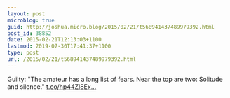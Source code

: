 ```yaml
---
layout: post
microblog: true
guid: http://joshua.micro.blog/2015/02/21/t568941437489979392.html
post_id: 38852
date: 2015-02-21T12:13:03+1100
lastmod: 2019-07-30T17:41:37+1100
type: post
url: /2015/02/21/t568941437489979392.html
---
```

Guilty: "The amateur has a long list of fears. Near the top are two: Solitude and silence."  [t.co/hp44Zl8Ex...](http://t.co/hp44Zl8Exv)
